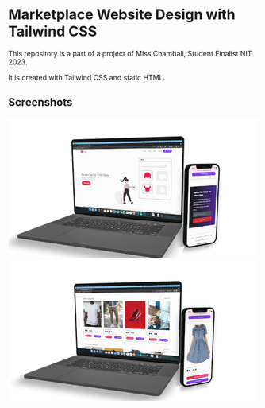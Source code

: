 # Marketplace Website Design with Tailwind CSS

This repository is a part of a project of Miss Chambali, Student Finalist NIT 2023.

It is created with Tailwind CSS and static HTML. 

## Screenshots
![](./web-ui.png)
![](./web-ui1.png)


